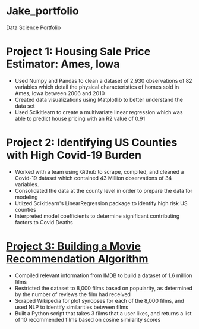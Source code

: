 # Jake_portfolio
Data Science Portfolio

# Project 1: Housing Sale Price Estimator: Ames, Iowa
* Used Numpy and Pandas to clean a dataset of 2,930 observations of 82 variables which detail the physical characteristics of homes sold in Ames, Iowa between 2006 and 2010
* Created data visualizations using Matplotlib to better understand the data set
* Used Scikitlearn to create a multivariate linear regression which was able to predict house pricing with an R2 value of 0.91

# Project 2: Identifying US Counties with High Covid-19 Burden
* Worked with a team using Github to scrape, compiled, and cleaned a Covid-19 dataset which contained 43 Million observations of 34 variables. 
* Consolidated the data at the county level in order to prepare the data for modeling
* Utlized Scikitlearn's LinearRegression package to identify high risk US counties
* Interpreted model coefficients to determine significant contributing factors to Covid Deaths

# [Project 3: Building a Movie Recommendation Algorithm](https://github.com/jgritmire/Movie_Recommender)
* Compiled relevant information from IMDB to build a dataset of 1.6 million films
* Restricted the dataset to 8,000 films based on popularity, as determined by the number of reviews the film had received
* Scraped Wikipedia for plot synopses for each of the 8,000 films, and used NLP to identify similarities between films
* Built a Python script that takes 3 films that a user likes, and returns a list of 10 recommended films based on cosine similarity scores
